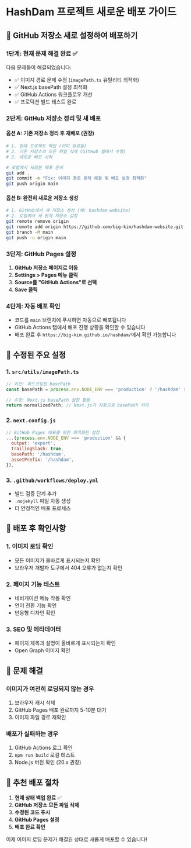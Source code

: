 # HashDam 프로젝트 새로운 배포 가이드

## 🚀 GitHub 저장소 새로 설정하여 배포하기

### 1단계: 현재 문제 해결 완료 ✅

다음 문제들이 해결되었습니다:
- ✅ 이미지 경로 문제 수정 (`imagePath.ts` 유틸리티 최적화)
- ✅ Next.js basePath 설정 최적화
- ✅ GitHub Actions 워크플로우 개선
- ✅ 프로덕션 빌드 테스트 완료

### 2단계: GitHub 저장소 정리 및 새 배포

#### 옵션 A: 기존 저장소 정리 후 재배포 (권장)

```bash
# 1. 현재 프로젝트 백업 (이미 완료됨)
# 2. 기존 저장소의 모든 파일 삭제 (GitHub 웹에서 수행)
# 3. 새로운 배포 시작

# 로컬에서 새로운 배포 준비
git add .
git commit -m "Fix: 이미지 경로 문제 해결 및 배포 설정 최적화"
git push origin main
```

#### 옵션 B: 완전히 새로운 저장소 생성

```bash
# 1. GitHub에서 새 저장소 생성 (예: hashdam-website)
# 2. 로컬에서 새 원격 저장소 설정
git remote remove origin
git remote add origin https://github.com/big-kim/hashdam-website.git
git branch -M main
git push -u origin main
```

### 3단계: GitHub Pages 설정

1. **GitHub 저장소 페이지로 이동**
2. **Settings > Pages 메뉴 클릭**
3. **Source를 "GitHub Actions"로 선택**
4. **Save 클릭**

### 4단계: 자동 배포 확인

- 코드를 `main` 브랜치에 푸시하면 자동으로 배포됩니다
- GitHub Actions 탭에서 배포 진행 상황을 확인할 수 있습니다
- 배포 완료 후 `https://big-kim.github.io/hashdam/`에서 확인 가능합니다

## 🔧 수정된 주요 설정

### 1. `src/utils/imagePath.ts`
```typescript
// 이전: 하드코딩된 basePath
const basePath = process.env.NODE_ENV === 'production' ? '/hashdam' : '';

// 수정: Next.js basePath 설정 활용
return normalizedPath; // Next.js가 자동으로 basePath 처리
```

### 2. `next.config.js`
```javascript
// GitHub Pages 배포를 위한 최적화된 설정
...(process.env.NODE_ENV === 'production' && {
  output: 'export',
  trailingSlash: true,
  basePath: '/hashdam',
  assetPrefix: '/hashdam',
}),
```

### 3. `.github/workflows/deploy.yml`
- 빌드 검증 단계 추가
- `.nojekyll` 파일 자동 생성
- 더 안정적인 배포 프로세스

## 🎯 배포 후 확인사항

### 1. 이미지 로딩 확인
- 모든 이미지가 올바르게 표시되는지 확인
- 브라우저 개발자 도구에서 404 오류가 없는지 확인

### 2. 페이지 기능 테스트
- 네비게이션 메뉴 작동 확인
- 언어 전환 기능 확인
- 반응형 디자인 확인

### 3. SEO 및 메타데이터
- 페이지 제목과 설명이 올바르게 표시되는지 확인
- Open Graph 이미지 확인

## 🚨 문제 해결

### 이미지가 여전히 로딩되지 않는 경우
1. 브라우저 캐시 삭제
2. GitHub Pages 배포 완료까지 5-10분 대기
3. 이미지 파일 경로 재확인

### 배포가 실패하는 경우
1. GitHub Actions 로그 확인
2. `npm run build` 로컬 테스트
3. Node.js 버전 확인 (20.x 권장)

## 📝 추천 배포 절차

1. **현재 상태 백업 완료** ✅
2. **GitHub 저장소 모든 파일 삭제**
3. **수정된 코드 푸시**
4. **GitHub Pages 설정**
5. **배포 완료 확인**

이제 이미지 로딩 문제가 해결된 상태로 새롭게 배포할 수 있습니다!